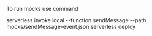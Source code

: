 To run mocks use command 


serverless invoke local --function sendMessage --path mocks/sendMessage-event.json
serverless deploy
 